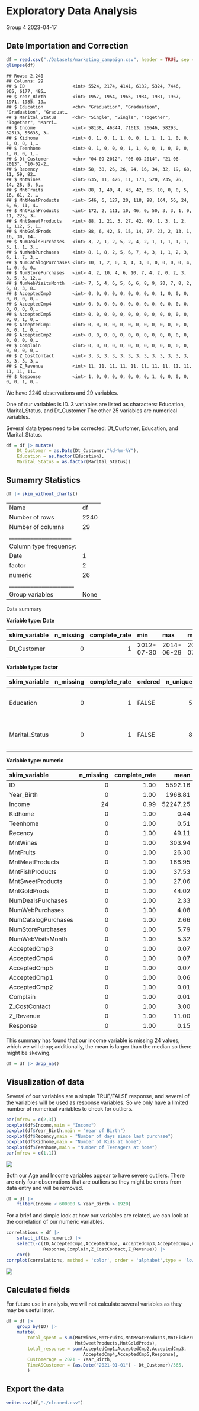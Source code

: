 Exploratory Data Analysis
================
Group 4
2023-04-17

## Date Importation and Correction

``` r
df = read.csv("./Datasets/marketing_campaign.csv", header = TRUE, sep = "\t")
glimpse(df)
```

    ## Rows: 2,240
    ## Columns: 29
    ## $ ID                  <int> 5524, 2174, 4141, 6182, 5324, 7446, 965, 6177, 485…
    ## $ Year_Birth          <int> 1957, 1954, 1965, 1984, 1981, 1967, 1971, 1985, 19…
    ## $ Education           <chr> "Graduation", "Graduation", "Graduation", "Graduat…
    ## $ Marital_Status      <chr> "Single", "Single", "Together", "Together", "Marri…
    ## $ Income              <int> 58138, 46344, 71613, 26646, 58293, 62513, 55635, 3…
    ## $ Kidhome             <int> 0, 1, 0, 1, 1, 0, 0, 1, 1, 1, 1, 0, 0, 1, 0, 0, 1,…
    ## $ Teenhome            <int> 0, 1, 0, 0, 0, 1, 1, 0, 0, 1, 0, 0, 0, 1, 0, 0, 1,…
    ## $ Dt_Customer         <chr> "04-09-2012", "08-03-2014", "21-08-2013", "10-02-2…
    ## $ Recency             <int> 58, 38, 26, 26, 94, 16, 34, 32, 19, 68, 11, 59, 82…
    ## $ MntWines            <int> 635, 11, 426, 11, 173, 520, 235, 76, 14, 28, 5, 6,…
    ## $ MntFruits           <int> 88, 1, 49, 4, 43, 42, 65, 10, 0, 0, 5, 16, 61, 2, …
    ## $ MntMeatProducts     <int> 546, 6, 127, 20, 118, 98, 164, 56, 24, 6, 6, 11, 4…
    ## $ MntFishProducts     <int> 172, 2, 111, 10, 46, 0, 50, 3, 3, 1, 0, 11, 225, 3…
    ## $ MntSweetProducts    <int> 88, 1, 21, 3, 27, 42, 49, 1, 3, 1, 2, 1, 112, 5, 1…
    ## $ MntGoldProds        <int> 88, 6, 42, 5, 15, 14, 27, 23, 2, 13, 1, 16, 30, 14…
    ## $ NumDealsPurchases   <int> 3, 2, 1, 2, 5, 2, 4, 2, 1, 1, 1, 1, 1, 3, 1, 1, 3,…
    ## $ NumWebPurchases     <int> 8, 1, 8, 2, 5, 6, 7, 4, 3, 1, 1, 2, 3, 6, 1, 7, 3,…
    ## $ NumCatalogPurchases <int> 10, 1, 2, 0, 3, 4, 3, 0, 0, 0, 0, 0, 4, 1, 0, 6, 0…
    ## $ NumStorePurchases   <int> 4, 2, 10, 4, 6, 10, 7, 4, 2, 0, 2, 3, 8, 5, 3, 12,…
    ## $ NumWebVisitsMonth   <int> 7, 5, 4, 6, 5, 6, 6, 8, 9, 20, 7, 8, 2, 6, 8, 3, 8…
    ## $ AcceptedCmp3        <int> 0, 0, 0, 0, 0, 0, 0, 0, 0, 1, 0, 0, 0, 0, 0, 0, 0,…
    ## $ AcceptedCmp4        <int> 0, 0, 0, 0, 0, 0, 0, 0, 0, 0, 0, 0, 0, 0, 0, 0, 0,…
    ## $ AcceptedCmp5        <int> 0, 0, 0, 0, 0, 0, 0, 0, 0, 0, 0, 0, 0, 0, 0, 1, 0,…
    ## $ AcceptedCmp1        <int> 0, 0, 0, 0, 0, 0, 0, 0, 0, 0, 0, 0, 0, 0, 0, 1, 0,…
    ## $ AcceptedCmp2        <int> 0, 0, 0, 0, 0, 0, 0, 0, 0, 0, 0, 0, 0, 0, 0, 0, 0,…
    ## $ Complain            <int> 0, 0, 0, 0, 0, 0, 0, 0, 0, 0, 0, 0, 0, 0, 0, 0, 0,…
    ## $ Z_CostContact       <int> 3, 3, 3, 3, 3, 3, 3, 3, 3, 3, 3, 3, 3, 3, 3, 3, 3,…
    ## $ Z_Revenue           <int> 11, 11, 11, 11, 11, 11, 11, 11, 11, 11, 11, 11, 11…
    ## $ Response            <int> 1, 0, 0, 0, 0, 0, 0, 0, 1, 0, 0, 0, 0, 0, 0, 1, 0,…

We have 2240 observations and 29 variables.

One of our variables is ID. 3 variables are listed as characters:
Education, Marital_Status, and Dt_Customer The other 25 variables are
numerical variables.

Several data types need to be corrected: Dt_Customer, Education, and
Marital_Status.

``` r
df = df |> mutate(
    Dt_Customer = as.Date(Dt_Customer,"%d-%m-%Y"),
    Education = as.factor(Education),
    Marital_Status = as.factor(Marital_Status))
```

## Sumamry Statistics

``` r
df |> skim_without_charts()
```

|                                                  |      |
|:-------------------------------------------------|:-----|
| Name                                             | df   |
| Number of rows                                   | 2240 |
| Number of columns                                | 29   |
| \_\_\_\_\_\_\_\_\_\_\_\_\_\_\_\_\_\_\_\_\_\_\_   |      |
| Column type frequency:                           |      |
| Date                                             | 1    |
| factor                                           | 2    |
| numeric                                          | 26   |
| \_\_\_\_\_\_\_\_\_\_\_\_\_\_\_\_\_\_\_\_\_\_\_\_ |      |
| Group variables                                  | None |

Data summary

**Variable type: Date**

| skim_variable | n_missing | complete_rate | min        | max        | median     | n_unique |
|:--------------|----------:|--------------:|:-----------|:-----------|:-----------|---------:|
| Dt_Customer   |         0 |             1 | 2012-07-30 | 2014-06-29 | 2013-07-08 |      663 |

**Variable type: factor**

| skim_variable  | n_missing | complete_rate | ordered | n_unique | top_counts                              |
|:---------------|----------:|--------------:|:--------|---------:|:----------------------------------------|
| Education      |         0 |             1 | FALSE   |        5 | Gra: 1127, PhD: 486, Mas: 370, 2n : 203 |
| Marital_Status |         0 |             1 | FALSE   |        8 | Mar: 864, Tog: 580, Sin: 480, Div: 232  |

**Variable type: numeric**

| skim_variable       | n_missing | complete_rate |     mean |       sd |   p0 |      p25 |     p50 |      p75 |   p100 |
|:--------------------|----------:|--------------:|---------:|---------:|-----:|---------:|--------:|---------:|-------:|
| ID                  |         0 |          1.00 |  5592.16 |  3246.66 |    0 |  2828.25 |  5458.5 |  8427.75 |  11191 |
| Year_Birth          |         0 |          1.00 |  1968.81 |    11.98 | 1893 |  1959.00 |  1970.0 |  1977.00 |   1996 |
| Income              |        24 |          0.99 | 52247.25 | 25173.08 | 1730 | 35303.00 | 51381.5 | 68522.00 | 666666 |
| Kidhome             |         0 |          1.00 |     0.44 |     0.54 |    0 |     0.00 |     0.0 |     1.00 |      2 |
| Teenhome            |         0 |          1.00 |     0.51 |     0.54 |    0 |     0.00 |     0.0 |     1.00 |      2 |
| Recency             |         0 |          1.00 |    49.11 |    28.96 |    0 |    24.00 |    49.0 |    74.00 |     99 |
| MntWines            |         0 |          1.00 |   303.94 |   336.60 |    0 |    23.75 |   173.5 |   504.25 |   1493 |
| MntFruits           |         0 |          1.00 |    26.30 |    39.77 |    0 |     1.00 |     8.0 |    33.00 |    199 |
| MntMeatProducts     |         0 |          1.00 |   166.95 |   225.72 |    0 |    16.00 |    67.0 |   232.00 |   1725 |
| MntFishProducts     |         0 |          1.00 |    37.53 |    54.63 |    0 |     3.00 |    12.0 |    50.00 |    259 |
| MntSweetProducts    |         0 |          1.00 |    27.06 |    41.28 |    0 |     1.00 |     8.0 |    33.00 |    263 |
| MntGoldProds        |         0 |          1.00 |    44.02 |    52.17 |    0 |     9.00 |    24.0 |    56.00 |    362 |
| NumDealsPurchases   |         0 |          1.00 |     2.33 |     1.93 |    0 |     1.00 |     2.0 |     3.00 |     15 |
| NumWebPurchases     |         0 |          1.00 |     4.08 |     2.78 |    0 |     2.00 |     4.0 |     6.00 |     27 |
| NumCatalogPurchases |         0 |          1.00 |     2.66 |     2.92 |    0 |     0.00 |     2.0 |     4.00 |     28 |
| NumStorePurchases   |         0 |          1.00 |     5.79 |     3.25 |    0 |     3.00 |     5.0 |     8.00 |     13 |
| NumWebVisitsMonth   |         0 |          1.00 |     5.32 |     2.43 |    0 |     3.00 |     6.0 |     7.00 |     20 |
| AcceptedCmp3        |         0 |          1.00 |     0.07 |     0.26 |    0 |     0.00 |     0.0 |     0.00 |      1 |
| AcceptedCmp4        |         0 |          1.00 |     0.07 |     0.26 |    0 |     0.00 |     0.0 |     0.00 |      1 |
| AcceptedCmp5        |         0 |          1.00 |     0.07 |     0.26 |    0 |     0.00 |     0.0 |     0.00 |      1 |
| AcceptedCmp1        |         0 |          1.00 |     0.06 |     0.25 |    0 |     0.00 |     0.0 |     0.00 |      1 |
| AcceptedCmp2        |         0 |          1.00 |     0.01 |     0.11 |    0 |     0.00 |     0.0 |     0.00 |      1 |
| Complain            |         0 |          1.00 |     0.01 |     0.10 |    0 |     0.00 |     0.0 |     0.00 |      1 |
| Z_CostContact       |         0 |          1.00 |     3.00 |     0.00 |    3 |     3.00 |     3.0 |     3.00 |      3 |
| Z_Revenue           |         0 |          1.00 |    11.00 |     0.00 |   11 |    11.00 |    11.0 |    11.00 |     11 |
| Response            |         0 |          1.00 |     0.15 |     0.36 |    0 |     0.00 |     0.0 |     0.00 |      1 |

This summary has found that our income variable is missing 24 values,
which we will drop; additionally, the mean is larger than the median so
there might be skewing.

``` r
df = df |> drop_na()
```

## Visualization of data

Several of our variables are a simple TRUE/FALSE response, and several
of the variables will be used as response variables. So we only have a
limited number of numerical variables to check for outliers.

``` r
par(mfrow = c(2,3))
boxplot(df$Income,main = "Income")
boxplot(df$Year_Birth,main = "Year of Birth")
boxplot(df$Recency,main = "Number of days since last purchase")
boxplot(df$Kidhome,main = "Number of Kids at home")
boxplot(df$Teenhome,main = "Number of Teenagers at home")
par(mfrow = c(1,1))
```

![](eda_files/figure-gfm/unnamed-chunk-5-1.png)<!-- -->

Both our Age and Income variables appear to have severe outliers. There
are only four observations that are outliers so they might be errors
from data entry and will be removed.

``` r
df = df |> 
    filter(Income < 600000 & Year_Birth > 1920)
```

For a brief and simple look at how our variables are related, we can
look at the correlation of our numeric variables.

``` r
correlations = df |> 
    select_if(is.numeric) |> 
    select(-c(ID,AcceptedCmp1,AcceptedCmp2, AcceptedCmp3,AcceptedCmp4,AcceptedCmp5,
              Response,Complain,Z_CostContact,Z_Revenue)) |> 
    cor()
corrplot(correlations, method = 'color', order = 'alphabet',type = 'lower', diag = FALSE)
```

![](eda_files/figure-gfm/unnamed-chunk-7-1.png)<!-- -->

## Calculated fields

For future use in analysis, we will not calculate several variables as
they may be useful later.

``` r
df = df |> 
    group_by(ID) |> 
    mutate(
        total_spent = sum(MntWines,MntFruits,MntMeatProducts,MntFishProducts,
                          MntSweetProducts,MntGoldProds),
        total_response = sum(AcceptedCmp1,AcceptedCmp2,AcceptedCmp3,
                             AcceptedCmp4,AcceptedCmp5,Response),
        CustomerAge = 2021 - Year_Birth,
        TimeASCustomer = (as.Date("2021-01-01") - Dt_Customer)/365,
        )
```

## Export the data

``` r
write.csv(df,"./cleaned.csv")
```

